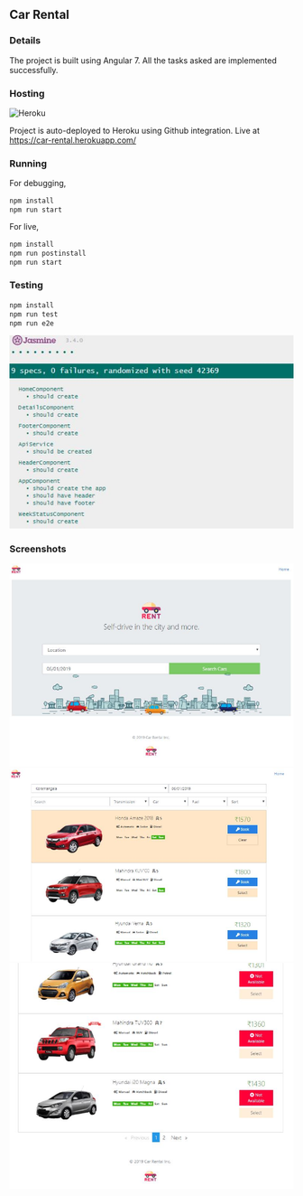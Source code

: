 Car Rental
---

### Details

The project is built using Angular 7.
All the tasks asked are implemented successfully.

### Hosting

![Heroku](https://heroku-badge.herokuapp.com/?app=car-rental)

Project is auto-deployed to Heroku using Github integration.
Live at https://car-rental.herokuapp.com/

### Running

For debugging, 
```
npm install
npm run start
```

For live,
```
npm install
npm run postinstall
npm run start
```

### Testing

```
npm install
npm run test
npm run e2e
```
![Testing](screenshots/1t.jpg?raw=true "Testing")

### Screenshots

![1 - Home](screenshots/1.jpg?raw=true "1")
![2 - Details 1](screenshots/2.jpg?raw=true "2")
![3 - Details 2](screenshots/3.jpg?raw=true "3")
